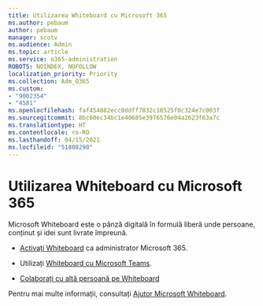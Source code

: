 ```yaml
---
title: Utilizarea Whiteboard cu Microsoft 365
ms.author: pebaum
author: pebaum
manager: scotv
ms.audience: Admin
ms.topic: article
ms.service: o365-administration
ROBOTS: NOINDEX, NOFOLLOW
localization_priority: Priority
ms.collection: Adm_O365
ms.custom:
- "9002354"
- "4581"
ms.openlocfilehash: faf454882ecc0ddff7832c10525f0c324e7c003f
ms.sourcegitcommit: 8bc60ec34bc1e40685e3976576e04a2623f63a7c
ms.translationtype: HT
ms.contentlocale: ro-RO
ms.lasthandoff: 04/15/2021
ms.locfileid: "51808290"
---
```

# <a name="use-whiteboard-with-microsoft-365"></a>Utilizarea Whiteboard cu Microsoft 365

Microsoft Whiteboard este o pânză digitală în formulă liberă unde persoane, conținut și idei sunt livrate împreună. 

- [Activați Whiteboard](https://support.office.com/article/d236aef8-fcdf-4b5e-b5d7-7f157461e920#bkmk_07) ca administrator Microsoft 365. 

- Utilizați [Whiteboard cu Microsoft Teams](https://support.microsoft.com/office/7a6e7218-e9dc-4ccc-89aa-b1a0bb9c31ee). 

- [Colaborați cu altă persoană pe Whiteboard](https://support.office.com/article/d236aef8-fcdf-4b5e-b5d7-7f157461e920#bkmk_27) 

Pentru mai multe informații, consultați [Ajutor Microsoft Whiteboard](https://support.office.com/article/d236aef8-fcdf-4b5e-b5d7-7f157461e920). 
